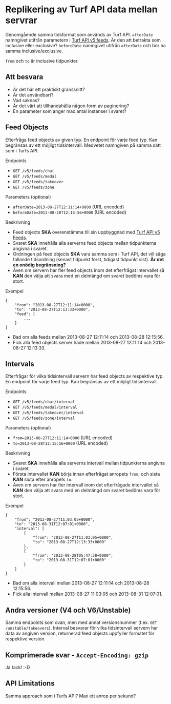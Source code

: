 # Replikering av Turf API data mellan servrar

Genomgående samma tidsformat som används av Turf API. `afterDate` namngivet utifrån parametern
i [Turf API v5 feeds](https://api.turfgame.com/v5#feeds). Är den att betrakta som inclusive eller exclusive?
`beforeDate` namngivet utifrån `afterDate` och bör ha samma inclusive/exclusive.

`from` och `to` är inclusive tidpunkter.

## Att besvara

- Är det här ett praktiskt gränssnitt?
- Är det användbart?
- Vad saknas?
- Är det värt att tillhandahålla någon form av paginering?
- En parameter som anger max antal instanser i svaret?

## Feed Objects

Efterfråga feed objects av given typ. En endpoint för varje feed typ. Kan begränsas av ett möjligt tidsintervall.
Medvetet namngiven på samma sätt som i Turfs API.

Endpoints

- `GET /v5/feeds/chat`
- `GET /v5/feeds/medal`
- `GET /v5/feeds/takeover`
- `GET /v5/feeds/zone`

Parameters (optional)

- `afterDate=2013-08-27T12:11:14+0000` (URL encoded)
- `beforeDate=2013-08-28T12:15:56+0000` (URL encoded)

Beskrivning

- Feed objects **SKA** överenstämma till sin uppbyggnad med [Turf API v5 Feeds](https://api.turfgame.com/v5#feeds).
- Svaret **SKA** innehålla alla serverns feed objects mellan tidpunkterna angivna i svaret.
- Ordningen på feed objects **SKA** vara samma som i Turf API, det vill säga fallande tidsordning (senast tidpunkt
  först, tidigast tidpunkt sist). **Är det en onödig begränsning?**
- Även om servern har fler feed objects inom det efterfrågat intervallet så **KAN** den välja att svara med en delmängd
  om svaret bedöms vara för stort.

Exempel

```
{
    "from": "2013-08-27T12:11:14+0000",
    "to": "2013-08-27T12:13:33+0000",
    "feed": [
        ...
    ]
}
```

- Bad om alla feeds mellan 2013-08-27 12:11:14 och 2013-08-28 12:15:56.
- Fick alla feed objects server hade mellan 2013-08-27 12:11:14 och 2013-08-27 12:13:33.

## Intervals

Efterfrågar för vilka tidsintervall servern har feed objects av respektive typ. En endpoint för varje feed typ.
Kan begränsas av ett möjligt tidsintervall.

Endpoints

- `GET /v5/feeds/chat/interval`
- `GET /v5/feeds/medal/interval`
- `GET /v5/feeds/takeover/interval`
- `GET /v5/feeds/zone/interval`

Parameters (optional)

- `from=2013-08-27T12:11:14+0000` (URL encoded)
- `to=2013-08-28T12:15:56+0000` (URL encoded)

Beskrivning

- Svaret **SKA** innehålla alla serverns intervall mellan tidpunkterna angivna i svaret.
- Första intervallet **KAN** börja innan efterfrågat anropets `from`, och sista **KAN** sluta efter anropets `to`.
- Även om servern har fler intervall inom det efterfrågade intervallet så **KAN** den välja att svara med en delmängd
  om svaret bedöms vara för stort.

Exempel

```
{
    "from": "2013-08-27T11:03:05+0000",
    "to": "2013-08-31T12:07:01+0000",
    "interval": [
        {
            "from": "2013-08-27T11:03:05+0000",
            "to": "2013-08-27T12:13:33+0000"
        },
        {
            "from": "2013-08-28T05:47:38+0000",
            "to": "2013-08-31T12:07:01+0000"
        }
    ]
}
```

- Bad om alla intervall mellan 2013-08-27 12:11:14 och 2013-08-28 12:15:56.
- Fick alla intervall mellan 2013-08-27 11:03:05 och 2013-08-31 12:07:01.

## Andra versioner (V4 och V6/Unstable)

Samma endpoints som ovan, men med annat versionsnummer (t.ex. `GET /unstable/takeovers`). Interval besvarar för vilka
tidsintervall servern har data av angiven version, returnerad feed objects uppfyller formatet för respektive version.

## Komprimerade svar - `Accept-Encoding: gzip`

Ja tack! :-D

## API Limitations

Samma approach som i Turfs API? Max ett anrop per sekund?
